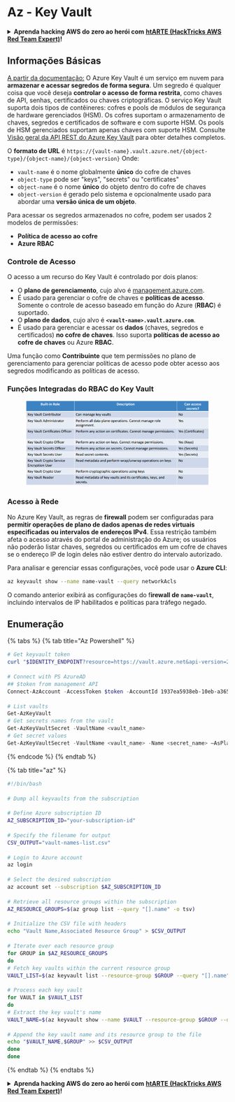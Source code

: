 # Az - Key Vault

<details>

<summary><strong>Aprenda hacking AWS do zero ao herói com</strong> <a href="https://training.hacktricks.xyz/courses/arte"><strong>htARTE (HackTricks AWS Red Team Expert)</strong></a><strong>!</strong></summary>

Outras maneiras de apoiar o HackTricks:

* Se você quiser ver sua **empresa anunciada no HackTricks** ou **baixar o HackTricks em PDF** Verifique os [**PLANOS DE ASSINATURA**](https://github.com/sponsors/carlospolop)!
* Obtenha o [**swag oficial PEASS & HackTricks**](https://peass.creator-spring.com)
* Descubra [**A Família PEASS**](https://opensea.io/collection/the-peass-family), nossa coleção exclusiva de [**NFTs**](https://opensea.io/collection/the-peass-family)
* **Junte-se ao** 💬 [**grupo Discord**](https://discord.gg/hRep4RUj7f) ou ao [**grupo telegram**](https://t.me/peass) ou **siga-nos** no **Twitter** 🐦 [**@hacktricks_live**](https://twitter.com/hacktricks_live)**.**
* **Compartilhe seus truques de hacking enviando PRs para o** [**HackTricks**](https://github.com/carlospolop/hacktricks) e [**HackTricks Cloud**](https://github.com/carlospolop/hacktricks-cloud) repositórios do github.

</details>

## Informações Básicas

[A partir da documentação:](https://learn.microsoft.com/en-us/azure/key-vault/general/basic-concepts) O Azure Key Vault é um serviço em nuvem para **armazenar e acessar segredos de forma segura**. Um segredo é qualquer coisa que você deseja **controlar o acesso de forma restrita**, como chaves de API, senhas, certificados ou chaves criptográficas. O serviço Key Vault suporta dois tipos de contêineres: cofres e pools de módulos de segurança de hardware gerenciados (HSM). Os cofres suportam o armazenamento de chaves, segredos e certificados de software e com suporte HSM. Os pools de HSM gerenciados suportam apenas chaves com suporte HSM. Consulte [Visão geral da API REST do Azure Key Vault](https://learn.microsoft.com/en-us/azure/key-vault/general/about-keys-secrets-certificates) para obter detalhes completos.

O **formato de URL** é `https://{vault-name}.vault.azure.net/{object-type}/{object-name}/{object-version}` Onde:

* `vault-name` é o nome globalmente **único** do cofre de chaves
* `object-type` pode ser "keys", "secrets" ou "certificates"
* `object-name` é o nome **único** do objeto dentro do cofre de chaves
* `object-version` é gerado pelo sistema e opcionalmente usado para abordar uma **versão única de um objeto**.

Para acessar os segredos armazenados no cofre, podem ser usados 2 modelos de permissões:

* **Política de acesso ao cofre**
* **Azure RBAC**

### Controle de Acesso <a href="#access-control" id="access-control"></a>

O acesso a um recurso do Key Vault é controlado por dois planos:

* O **plano de gerenciamento**, cujo alvo é [management.azure.com](http://management.azure.com/).&#x20;
* É usado para gerenciar o cofre de chaves e **políticas de acesso**. Somente o controle de acesso baseado em função do Azure (**RBAC**) é suportado.
* O **plano de dados**, cujo alvo é **`<vault-name>.vault.azure.com`**.&#x20;
* É usado para gerenciar e acessar os **dados** (chaves, segredos e certificados) **no cofre de chaves**. Isso suporta **políticas de acesso ao cofre de chaves** ou Azure **RBAC**.

Uma função como **Contribuinte** que tem permissões no plano de gerenciamento para gerenciar políticas de acesso pode obter acesso aos segredos modificando as políticas de acesso.

### Funções Integradas do RBAC do Key Vault <a href="#rbac-built-in-roles" id="rbac-built-in-roles"></a>

<figure><img src="../../.gitbook/assets/image (3) (1) (1) (1) (1).png" alt=""><figcaption></figcaption></figure>

### Acesso à Rede

No Azure Key Vault, as regras de **firewall** podem ser configuradas para **permitir operações de plano de dados apenas de redes virtuais especificadas ou intervalos de endereços IPv4**. Essa restrição também afeta o acesso através do portal de administração do Azure; os usuários não poderão listar chaves, segredos ou certificados em um cofre de chaves se o endereço IP de login deles não estiver dentro do intervalo autorizado.

Para analisar e gerenciar essas configurações, você pode usar o **Azure CLI**:
```bash
az keyvault show --name name-vault --query networkAcls
```
O comando anterior exibirá as configurações do f**irewall de `name-vault`**, incluindo intervalos de IP habilitados e políticas para tráfego negado.

## Enumeração

{% tabs %}
{% tab title="Az Powershell" %}
```powershell
# Get keyvault token
curl "$IDENTITY_ENDPOINT?resource=https://vault.azure.net&api-version=2017-09-01" -H secret:$IDENTITY_HEADER

# Connect with PS AzureAD
## $token from management API
Connect-AzAccount -AccessToken $token -AccountId 1937ea5938eb-10eb-a365-10abede52387 -KeyVaultAccessToken $keyvaulttoken

# List vaults
Get-AzKeyVault
# Get secrets names from the vault
Get-AzKeyVaultSecret -VaultName <vault_name>
# Get secret values
Get-AzKeyVaultSecret -VaultName <vault_name> -Name <secret_name> –AsPlainText
```
{% endcode %}
{% endtab %}

{% tab title="az" %}
```bash
#!/bin/bash

# Dump all keyvaults from the subscription

# Define Azure subscription ID
AZ_SUBSCRIPTION_ID="your-subscription-id"

# Specify the filename for output
CSV_OUTPUT="vault-names-list.csv"

# Login to Azure account
az login

# Select the desired subscription
az account set --subscription $AZ_SUBSCRIPTION_ID

# Retrieve all resource groups within the subscription
AZ_RESOURCE_GROUPS=$(az group list --query "[].name" -o tsv)

# Initialize the CSV file with headers
echo "Vault Name,Associated Resource Group" > $CSV_OUTPUT

# Iterate over each resource group
for GROUP in $AZ_RESOURCE_GROUPS
do
# Fetch key vaults within the current resource group
VAULT_LIST=$(az keyvault list --resource-group $GROUP --query "[].name" -o tsv)

# Process each key vault
for VAULT in $VAULT_LIST
do
# Extract the key vault's name
VAULT_NAME=$(az keyvault show --name $VAULT --resource-group $GROUP --query "name" -o tsv)

# Append the key vault name and its resource group to the file
echo "$VAULT_NAME,$GROUP" >> $CSV_OUTPUT
done
done
```
{% endtab %}
{% endtabs %}

<details>

<summary><strong>Aprenda hacking AWS do zero ao herói com</strong> <a href="https://training.hacktricks.xyz/courses/arte"><strong>htARTE (HackTricks AWS Red Team Expert)</strong></a><strong>!</strong></summary>

Outras maneiras de apoiar o HackTricks:

* Se você deseja ver sua **empresa anunciada no HackTricks** ou **baixar o HackTricks em PDF** Confira os [**PLANOS DE ASSINATURA**](https://github.com/sponsors/carlospolop)!
* Adquira o [**swag oficial PEASS & HackTricks**](https://peass.creator-spring.com)
* Descubra [**A Família PEASS**](https://opensea.io/collection/the-peass-family), nossa coleção exclusiva de [**NFTs**](https://opensea.io/collection/the-peass-family)
* **Junte-se ao** 💬 [**grupo Discord**](https://discord.gg/hRep4RUj7f) ou ao [**grupo telegram**](https://t.me/peass) ou **siga-nos** no **Twitter** 🐦 [**@hacktricks_live**](https://twitter.com/hacktricks_live)**.**
* **Compartilhe seus truques de hacking enviando PRs para os** [**HackTricks**](https://github.com/carlospolop/hacktricks) e [**HackTricks Cloud**](https://github.com/carlospolop/hacktricks-cloud) repositórios do github.

</details>
